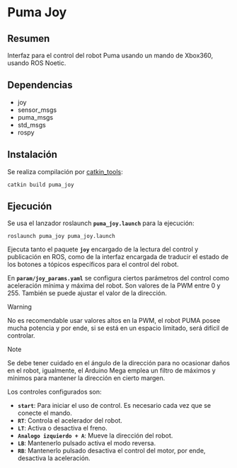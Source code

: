 # Puma Joy

## Resumen

Interfaz para el control del robot Puma usando un mando de Xbox360, usando ROS Noetic.

## Dependencias

- joy
- sensor_msgs
- puma_msgs
- std_msgs
- rospy

## Instalación

Se realiza compilación por [catkin_tools](https://catkin-tools.readthedocs.io/en/latest/):

    catkin build puma_joy

## Ejecución 

Se usa el lanzador roslaunch **`puma_joy.launch`** para la ejecución:

    roslaunch puma_joy puma_joy.launch

Ejecuta tanto el paquete **`joy`** encargado de la lectura del control y publicación en ROS, como de la interfaz encargada de traducir el estado de los botones a tópicos específicos para el control del robot.

En **`param/joy_params.yaml`** se configura ciertos parámetros del control como aceleración mínima y máxima del robot. Son valores de la PWM entre 0 y 255. También se puede ajustar el valor de la dirección.

> [!WARNING]
> No es recomendable usar valores altos en la PWM, el robot PUMA posee mucha potencia y por ende, si se está en un espacio limitado, será difícil de controlar.

> [!NOTE]
> Se debe tener cuidado en el ángulo de la dirección para no ocasionar daños en el robot, igualmente, el Arduino Mega emplea un filtro de máximos y mínimos para mantener la dirección en cierto margen.

Los controles configurados son:

- **`start`**: Para iniciar el uso de control. Es necesario cada vez que se conecte el mando.
- **`RT`**: Controla el acelerador del robot.
- **`LT`**: Activa o desactiva el freno.
- **`Analogo izquierdo + A`**: Mueve la dirección del robot.
- **`LB`**: Mantenerlo pulsado activa el modo reversa.
- **`RB`**: Mantenerlo pulsado desactiva el control del motor, por ende, desactiva la aceleración.